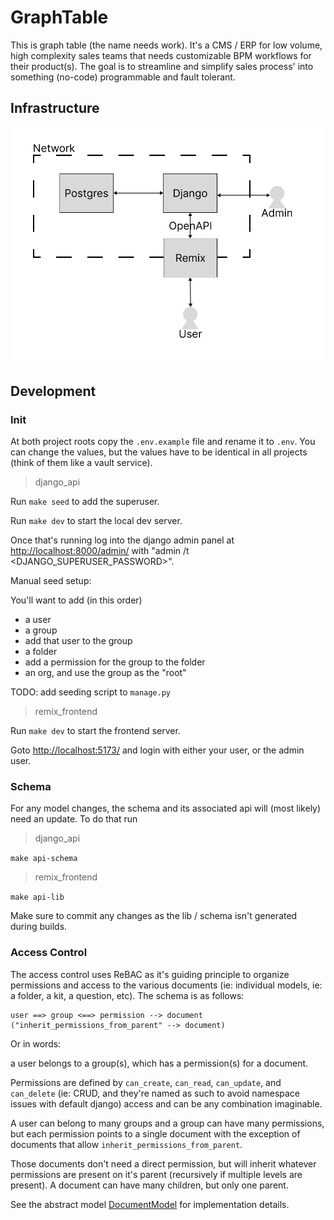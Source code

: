 # GraphTable

This is graph table (the name needs work). It's a CMS / ERP for low volume, high complexity sales teams that needs customizable BPM workflows for their product(s). The goal is to streamline and simplify sales process' into something (no-code) programmable and fault tolerant.

## Infrastructure

![Infrastructure](./docs/Infrastructure.png)

## Development

### Init

At both project roots copy the `.env.example` file and rename it to `.env`. You can change the values, but the values have to be identical in all projects (think of them like a vault service).

> django_api

Run `make seed` to add the superuser.

Run `make dev` to start the local dev server.

Once that's running log into the django admin panel at [http://localhost:8000/admin/](http://localhost:8000/admin/) with "admin /t <DJANGO_SUPERUSER_PASSWORD>".

Manual seed setup:

You'll want to add (in this order)

- a user
- a group
- add that user to the group
- a folder
- add a permission for the group to the folder
- an org, and use the group as the "root"

TODO: add seeding script to `manage.py`

> remix_frontend

Run `make dev` to start the frontend server.

Goto [http://localhost:5173/](http://localhost:5173/) and login with either your user, or the admin user.

### Schema

For any model changes, the schema and its associated api will (most likely) need an update. To do that run

> django_api

`make api-schema`

> remix_frontend

`make api-lib`

Make sure to commit any changes as the lib / schema isn't generated during builds.

### Access Control

The access control uses ReBAC as it's guiding principle to organize permissions and access to the various documents (ie: individual models, ie: a folder, a kit, a question, etc). The schema is as follows:

```
user ==> group <==> permission --> document ("inherit_permissions_from_parent" --> document)

```

Or in words:

a user belongs to a group(s), which has a permission(s) for a document.

Permissions are defined by `can_create`, `can_read`, `can_update`, and `can_delete` (ie: CRUD, and they're named as such to avoid namespace issues with default django) access and can be any combination imaginable.

A user can belong to many groups and a group can have many permissions, but each permission points to a single document with the exception of documents that allow `inherit_permissions_from_parent`.

Those documents don't need a direct permission, but will inherit whatever permissions are present on it's parent (recursively if multiple levels are present). A document can have many children, but only one parent.

See the abstract model [DocumentModel](./django_api/kits/models.py) for implementation details.
